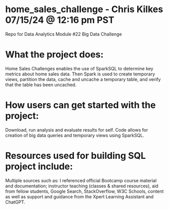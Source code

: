 # home_sales_challenge - Chris Kilkes 07/15/24 @ 12:16 pm PST
Repo for Data Analytics Module #22 Big Data Challenge

# What the project does: 
Home Sales Challenges enables the use of SparkSQL to determine key metrics about home sales data. Then Spark is used to create temporary views, partition the data, cache and uncache a temporary table, and verify that the table has been uncached.

# How users can get started with the project: 
Download, run analysis and evaluate results for self. Code allows for creation of big data queries and temporary views using SparkSQL. 

# Resources used for building SQL project include:
Multiple sources such as: I referenced official Bootcamp course material and documentation; instructor teaching (classes & shared resources), aid from fellow students, Google Search, StackOverflow, W3C Schools, content as well as support and guidance from the Xpert Learning Assistant and ChatGPT. 
